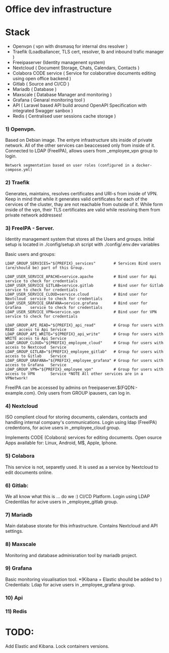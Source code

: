 # Office dev infrastructure

# Stack

- Openvpn ( vpn with dnsmasq for internal dns resolver )
- Traefik (Loadballancer, TLS cert, resolver, lb and inbound trafic manager )
- Freeipaserver (Identity managenent system)
- Nextcloud ( Document Storage, Chats, Calendars, Contacts )
- Colabora CODE service ( Service for colaborative documents editing using open office backend ) 
- Gitlab ( Source and CI/CD )
- Mariadb ( Database )
- Maxscale ( Database Manager and monitoring )
- Grafana ( Genaral monitoring tool ) 
- API ( Laravel based API build around OpenAPI Specification with integrated Swagger sanbox ) 
- Redis ( Centralised user sessions cache storage )

### 1) Openvpn.
Based on Debian image.
The entyre infrastructure sits inside of private network. 
All of the other services can beaccessed only from inside of it.
Connected to LDAP (FreeIPA), allows users from  _employee_vpn  group to login.

```
Network segmentation based on user roles (configured in a docker-compose.yml)
```

### 2) Traefik

Generates, maintains, resolves certificates and URI-s from inside of VPN.
Keep in mind that while it generates valid certificates for each of the cervices of the cluster, thay are not reachable from outside of it.
While form inside of the vpn, their TLS certificates are valid while resolving them from private network addresses!

### 3) FreeIPA - Server.

Identity management system that stores all the Users and groups.
Initial setup is located in ./config/setup.sh script with ./config/.env.dev variables

Basic users and groups:

```
LDAP_GROUP_SERVICES="${PREFIX}_services"        # Services Bind users (are/should be) part of this Group.

LDAP_USER_SERVICE_APACHE=service.apache         # Bind user for Api        service to check for credentials 
LDAP_USER_SERVICE_GITLAB=service.gitlab         # Bind user for Gitlab     service to check for credentials 
LDAP_USER_SERVICE_CLOUD=service.cloud           # Bind user for Nextcloud  service to check for credentials 
LDAP_USER_SERVICE_GRAFANA=service.grafana       # Bind user for Grafana    service to check for credentials 
LDAP_USER_SERVICE_VPN=service.vpn               # Bind user for VPN        service to check for credentials 

LDAP_GROUP_API_READ="${PREFIX}_api_read"        # Group for users with READ  access to Api Service
LDAP_GROUP_API_WRITE="${PREFIX}_api_write"      # Group for users with WRITE access to Api Service
LDAP_GROUP_CLOUD="${PREFIX}_employee_cloud"     # Group for users with access to Nextcoud  Service
LDAP_GROUP_GITLAB="${PREFIX}_employee_gitlab"   # Group for users with access to Gitlab    Service
LDAP_GROUP_GRAFANA="${PREFIX}_employee_grafana" # Group for users with access to Grafana   Service
LDAP_GROUP_VPN="${PREFIX}_employee_vpn"         # Group for users with access to VPN       Service *NOTE All other services are in a VPNetwork! 

```
FreeIPA can be accessed by admins on freeipaserver.$(FQDN:-example.com}. Only users from GROUP ipausers, can log in.

### 4) Nextcloud
  ISO complient cloud for storing documents, calendars, contacts and handling internal company's communications.
  Login using ldap (FreeIPA) credentions, for acive users in _employee_cloud group.
  
  Implements CODE (Colabora) services for editing documents.
  Open osurce Apps available for: Linux, Android, M$, Apple, Iphone.
  
### 5) Colabora
  This service is not, separetly used. It is used as a service by Nextcloud to edit documents online.
  
### 6) Gitlab:
   We all know what this is ... do we :) 
   CI/CD Platform. 
   Login using LDAP Credentilas for acive users in _employee_gitlab group.
   
### 7) Mariadb
   Main database storate for this infrastructure.
   Contains Nextcloud and API settings.
   
### 8) Maxscale
   Monitoring and database adminisration tool by mariadb project.
  
### 9) Grafana
   Basic monitoring visualisation tool.
   *(Kibana + Elastic shoulld be added to )
   Credentials: Ldap for acive users in _employee_grafana group.
   
### 10) Api

### 11) Redis




#  TODO:
 Add Elastic and Kibana.
 Lock containers versions.
